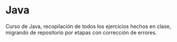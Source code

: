 # Java
Curso de Java, recopilación de todos los ejercicios hechos en clase, migrando de repositorio por etapas con corrección de errores.
